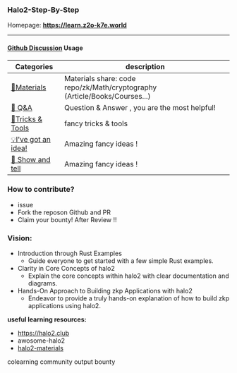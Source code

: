 ### Halo2-Step-By-Step

Homepage: **https://learn.z2o-k7e.world**

-------


#### [Github Discussion](https://github.com/zkp-co-learning/halo2-step-by-step/discussions) Usage


| Categories         | description                                                  |
| ------------------ | ---------------------------------- |
| [🍕Materials](https://github.com/zkp-co-learning/halo2-step-by-step/discussions/categories/materials)   | Materials share:  code repo/zk/Math/cryptography (Article/Books/Courses...)    |
| [🙏 Q&A](https://github.com/zkp-co-learning/halo2-step-by-step/discussions/categories/q-a)              | Question & Answer , you are the most helpful! |
| [🔧Tricks & Tools](https://github.com/zkp-co-learning/halo2-step-by-step/discussions/categories/tricks-tools)    | fancy tricks & tools |
| [💡I've got an idea!](https://github.com/zkp-co-learning/halo2-step-by-step/discussions/categories/i-ve-got-an-idea) | Amazing fancy ideas !|
| [🙌 Show and tell](https://github.com/zkp-co-learning/halo2-step-by-step/discussions/categories/show-and-tell) | Amazing fancy ideas !|


### How to contribute?
- issue
- Fork the reposon Github and PR
- Claim your bounty! After Review !!


### Vision:

- Introduction through Rust Examples
  - Guide everyone to get started with a few simple Rust examples.
- Clarity in Core Concepts of halo2
  - Explain the core concepts within halo2 with clear documentation and diagrams.
- Hands-On Approach to Building zkp Applications with halo2
  - Endeavor to provide a truly hands-on explanation of how to build zkp applications using halo2.


**useful learning resources:**
- https://halo2.club
- awosome-halo2
- [halo2-materials](https://learn.z2o-k7e.world/halo2/wait%20todo/Learning-Process.html)


colearning community
output bounty

